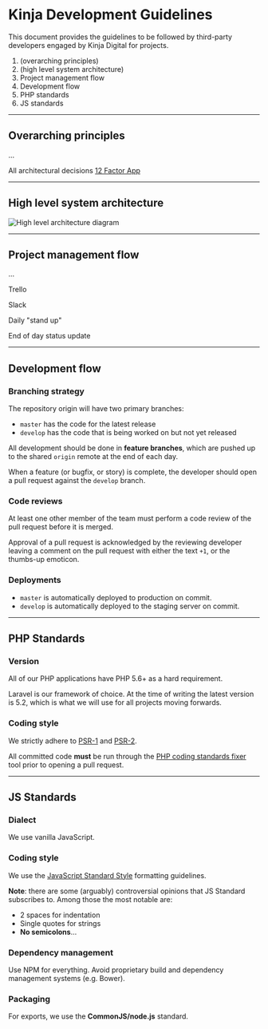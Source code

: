 # Kinja Development Guidelines

This document provides the guidelines to be followed by third-party developers engaged by Kinja Digital for projects.

1. (overarching principles)
2. (high level system architecture)
3. Project management flow
3. Development flow
3. PHP standards
4. JS standards

---

## Overarching principles

...

All architectural decisions [12 Factor App](http://12factor.net/)

---

## High level system architecture

![High level architecture diagram](https://docs.google.com/drawings/d/1sw8Qk4rK8NdSHqcZyW2j3zb79Hn7Q065jz-bP36FA6Q/pub?w=720&amp;h=540)

---

## Project management flow

...

Trello

Slack

Daily "stand up"

End of day status update

---

## Development flow

### Branching strategy

The repository origin will have two primary branches:

* `master` has the code for the latest release
* `develop` has the code that is being worked on but not yet released

All development should be done in **feature branches**, which are pushed up to the shared `origin` remote at the end of each day.

When a feature (or bugfix, or story) is complete, the developer should open a pull request against the `develop` branch.

### Code reviews

At least one other member of the team must perform a code review of the pull request before it is merged. 

Approval of a pull request is acknowledged by the reviewing developer leaving a comment on the pull request with either the text `+1`, or the thumbs-up emoticon.

### Deployments

* `master` is automatically deployed to production on commit.
* `develop` is automatically deployed to the staging server on commit.

---

## PHP Standards

### Version

All of our PHP applications have PHP 5.6+ as a hard requirement.

Laravel is our framework of choice. At the time of writing the latest version is 5.2, which is what we will use for all projects moving forwards.

### Coding style

We strictly adhere to [PSR-1](http://www.php-fig.org/psr/psr-1/) and [PSR-2](http://www.php-fig.org/psr/psr-2/).

All committed code **must** be run through the [PHP coding standards fixer](https://github.com/FriendsOfPHP/PHP-CS-Fixer) tool prior to opening a pull request.

---

## JS Standards

### Dialect

We use vanilla JavaScript.

### Coding style

We use the [JavaScript Standard Style](https://github.com/feross/standard) formatting guidelines. 

**Note**: there are some (arguably) controversial opinions that JS Standard subscribes to. Among those the most notable are:

* 2 spaces for indentation
* Single quotes for strings
* **No semicolons**...

### Dependency management

Use NPM for everything. Avoid proprietary build and dependency management systems (e.g. Bower).

### Packaging

For exports, we use the **CommonJS/node.js** standard.